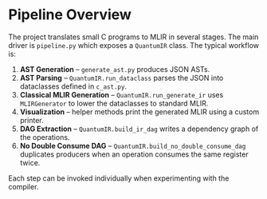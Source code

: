 # Pipeline Overview

The project translates small C programs to MLIR in several stages.  The main driver is `pipeline.py` which exposes a `QuantumIR` class.  The typical workflow is:

1. **AST Generation** – `generate_ast.py` produces JSON ASTs.
2. **AST Parsing** – `QuantumIR.run_dataclass` parses the JSON into dataclasses defined in `c_ast.py`.
3. **Classical MLIR Generation** – `QuantumIR.run_generate_ir` uses `MLIRGenerator` to lower the dataclasses to standard MLIR.
4. **Visualization** – helper methods print the generated MLIR using a custom printer.
5. **DAG Extraction** – `QuantumIR.build_ir_dag` writes a dependency graph of the operations.
6. **No Double Consume DAG** – `QuantumIR.build_no_double_consume_dag` duplicates producers when an operation consumes the same register twice.

Each step can be invoked individually when experimenting with the compiler.
